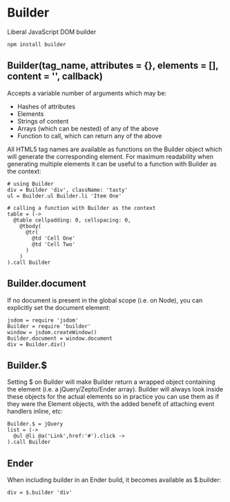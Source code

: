 Builder
=======
Liberal JavaScript DOM builder 

    npm install builder

Builder(tag_name, attributes = {}, elements = [], content = '', callback)
-------
Accepts a variable number of arguments which may be:

- Hashes of attributes
- Elements
- Strings of content
- Arrays (which can be nested) of any of the above
- Function to call, which can return any of the above

All HTML5 tag names are available as functions on the Builder object which will generate the corresponding element. For maximum readability when generating multiple elements it can be useful to a function with Builder as the context:

    # using Builder
    div = Builder 'div', className: 'tasty'
    ul = Builder.ul Builder.li 'Item One'
    
    # calling a function with Builder as the context
    table = (->
      @table cellpadding: 0, cellspacing: 0,
        @tbody(
          @tr(
            @td 'Cell One'
            @td 'Cell Two'
          )
        )
    ).call Builder
    
Builder.document
----------------
If no document is present in the global scope (i.e. on Node), you can explicitly set the document element:

    jsdom = require 'jsdom'
    Builder = require 'builder'
    window = jsdom.createWindow()
    Builder.document = window.document
    div = Builder.div()

Builder.$
---------
Setting $ on Builder will make Builder return a wrapped object containing the element (i.e. a jQuery/Zepto/Ender array). Builder will always look inside these objects for the actual elements so in practice you can use them as if they were the Element objects, with the added benefit of attaching event handlers inline, etc:
    
    Builder.$ = jQuery
    list = (->
      @ul @li @a('Link',href:'#').click ->
    ).call Builder
    
Ender
-----
When including builder in an Ender build, it becomes available as $.builder:

    div = $.builder 'div'
